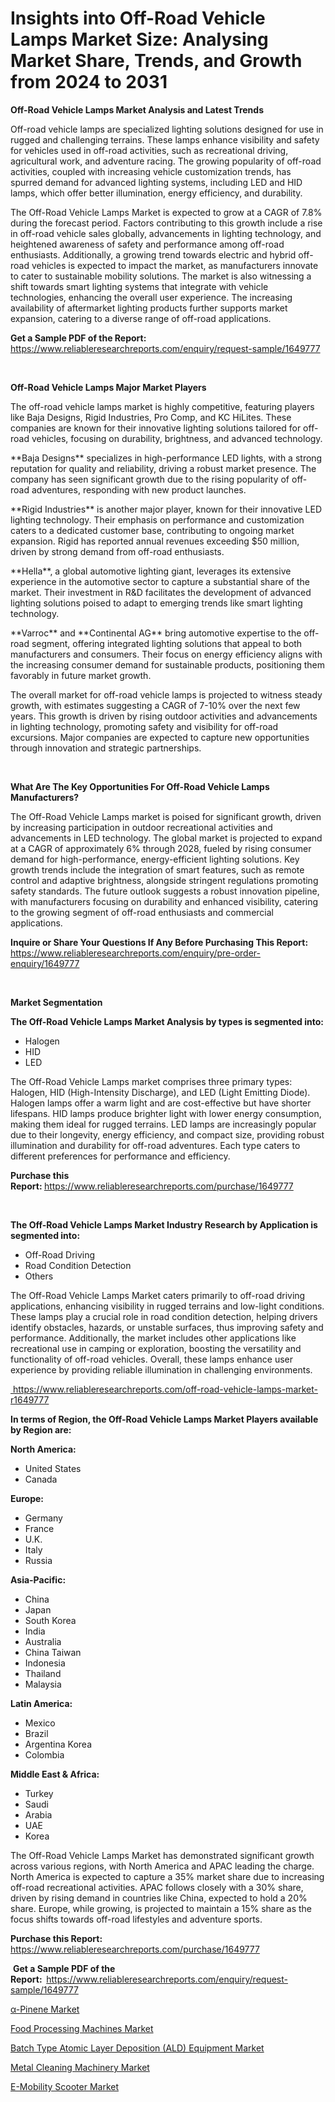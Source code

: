 <p><h1>Insights into Off-Road Vehicle Lamps Market Size: Analysing Market Share, Trends, and Growth from 2024 to 2031</h1></p><p><strong>Off-Road Vehicle Lamps Market Analysis and Latest Trends</strong></p>
<p><p>Off-road vehicle lamps are specialized lighting solutions designed for use in rugged and challenging terrains. These lamps enhance visibility and safety for vehicles used in off-road activities, such as recreational driving, agricultural work, and adventure racing. The growing popularity of off-road activities, coupled with increasing vehicle customization trends, has spurred demand for advanced lighting systems, including LED and HID lamps, which offer better illumination, energy efficiency, and durability.</p><p>The Off-Road Vehicle Lamps Market is expected to grow at a CAGR of 7.8% during the forecast period. Factors contributing to this growth include a rise in off-road vehicle sales globally, advancements in lighting technology, and heightened awareness of safety and performance among off-road enthusiasts. Additionally, a growing trend towards electric and hybrid off-road vehicles is expected to impact the market, as manufacturers innovate to cater to sustainable mobility solutions. The market is also witnessing a shift towards smart lighting systems that integrate with vehicle technologies, enhancing the overall user experience. The increasing availability of aftermarket lighting products further supports market expansion, catering to a diverse range of off-road applications.</p></p>
<p><strong>Get a Sample PDF of the Report:&nbsp;</strong> <a href="https://www.reliableresearchreports.com/enquiry/request-sample/1649777?utm_campaign=1730&utm_medium=2&utm_source=Github&utm_content=ia&utm_term=15102024&utm_id=off-road-vehicle-lamps">https://www.reliableresearchreports.com/enquiry/request-sample/1649777</a></p>
<p>&nbsp;</p>
<p><strong>Off-Road Vehicle Lamps Major Market Players</strong></p>
<p><p>The off-road vehicle lamps market is highly competitive, featuring players like Baja Designs, Rigid Industries, Pro Comp, and KC HiLites. These companies are known for their innovative lighting solutions tailored for off-road vehicles, focusing on durability, brightness, and advanced technology.</p><p>**Baja Designs** specializes in high-performance LED lights, with a strong reputation for quality and reliability, driving a robust market presence. The company has seen significant growth due to the rising popularity of off-road adventures, responding with new product launches.</p><p>**Rigid Industries** is another major player, known for their innovative LED lighting technology. Their emphasis on performance and customization caters to a dedicated customer base, contributing to ongoing market expansion. Rigid has reported annual revenues exceeding $50 million, driven by strong demand from off-road enthusiasts.</p><p>**Hella**, a global automotive lighting giant, leverages its extensive experience in the automotive sector to capture a substantial share of the market. Their investment in R&D facilitates the development of advanced lighting solutions poised to adapt to emerging trends like smart lighting technology.</p><p>**Varroc** and **Continental AG** bring automotive expertise to the off-road segment, offering integrated lighting solutions that appeal to both manufacturers and consumers. Their focus on energy efficiency aligns with the increasing consumer demand for sustainable products, positioning them favorably in future market growth.</p><p>The overall market for off-road vehicle lamps is projected to witness steady growth, with estimates suggesting a CAGR of 7-10% over the next few years. This growth is driven by rising outdoor activities and advancements in lighting technology, promoting safety and visibility for off-road excursions. Major companies are expected to capture new opportunities through innovation and strategic partnerships.</p></p>
<p>&nbsp;</p>
<p><strong>What Are The Key Opportunities For Off-Road Vehicle Lamps Manufacturers?</strong></p>
<p><p>The Off-Road Vehicle Lamps market is poised for significant growth, driven by increasing participation in outdoor recreational activities and advancements in LED technology. The global market is projected to expand at a CAGR of approximately 6% through 2028, fueled by rising consumer demand for high-performance, energy-efficient lighting solutions. Key growth trends include the integration of smart features, such as remote control and adaptive brightness, alongside stringent regulations promoting safety standards. The future outlook suggests a robust innovation pipeline, with manufacturers focusing on durability and enhanced visibility, catering to the growing segment of off-road enthusiasts and commercial applications.</p></p>
<p><strong>Inquire or Share Your Questions If Any Before Purchasing This Report:</strong> <a href="https://www.reliableresearchreports.com/enquiry/pre-order-enquiry/1649777?utm_campaign=1730&utm_medium=2&utm_source=Github&utm_content=ia&utm_term=15102024&utm_id=off-road-vehicle-lamps">https://www.reliableresearchreports.com/enquiry/pre-order-enquiry/1649777</a></p>
<p>&nbsp;</p>
<p><strong>Market Segmentation</strong></p>
<p><strong>The Off-Road Vehicle Lamps Market Analysis by types is segmented into:</strong></p>
<p><ul><li>Halogen</li><li>HID</li><li>LED</li></ul></p>
<p><p>The Off-Road Vehicle Lamps market comprises three primary types: Halogen, HID (High-Intensity Discharge), and LED (Light Emitting Diode). Halogen lamps offer a warm light and are cost-effective but have shorter lifespans. HID lamps produce brighter light with lower energy consumption, making them ideal for rugged terrains. LED lamps are increasingly popular due to their longevity, energy efficiency, and compact size, providing robust illumination and durability for off-road adventures. Each type caters to different preferences for performance and efficiency.</p></p>
<p><strong>Purchase this Report:&nbsp;</strong><a href="https://www.reliableresearchreports.com/purchase/1649777?utm_campaign=1730&utm_medium=2&utm_source=Github&utm_content=ia&utm_term=15102024&utm_id=off-road-vehicle-lamps">https://www.reliableresearchreports.com/purchase/1649777</a></p>
<p>&nbsp;</p>
<p><strong>The Off-Road Vehicle Lamps Market Industry Research by Application is segmented into:</strong></p>
<p><ul><li>Off-Road Driving</li><li>Road Condition Detection</li><li>Others</li></ul></p>
<p><p>The Off-Road Vehicle Lamps Market caters primarily to off-road driving applications, enhancing visibility in rugged terrains and low-light conditions. These lamps play a crucial role in road condition detection, helping drivers identify obstacles, hazards, or unstable surfaces, thus improving safety and performance. Additionally, the market includes other applications like recreational use in camping or exploration, boosting the versatility and functionality of off-road vehicles. Overall, these lamps enhance user experience by providing reliable illumination in challenging environments.</p></p>
<p><a href="https://www.reliableresearchreports.com/off-road-vehicle-lamps-market-r1649777?utm_campaign=1730&utm_medium=2&utm_source=Github&utm_content=ia&utm_term=15102024&utm_id=off-road-vehicle-lamps">&nbsp;https://www.reliableresearchreports.com/off-road-vehicle-lamps-market-r1649777</a></p>
<p><strong>In terms of Region, the Off-Road Vehicle Lamps Market Players available by Region are:</strong></p>
<p>
    <p> <strong> North America: </strong>
        <ul>
            <li>United States</li>
            <li>Canada</li>
        </ul>
        </p> 
    <p> <strong> Europe: </strong>
        <ul>
            <li>Germany</li>
            <li>France</li>
            <li>U.K.</li>
            <li>Italy</li>
            <li>Russia</li>
        </ul>
        </p> 
    <p> <strong> Asia-Pacific: </strong>
        <ul>
            <li>China</li>
            <li>Japan</li>
            <li>South Korea</li>
            <li>India</li>
            <li>Australia</li>
            <li>China Taiwan</li>
            <li>Indonesia</li>
            <li>Thailand</li>
            <li>Malaysia</li>
        </ul>
        </p> 
    <p> <strong> Latin America: </strong>
        <ul>
            <li>Mexico</li>
            <li>Brazil</li>
            <li>Argentina Korea</li>
            <li>Colombia</li>
        </ul>
        </p> 
    <p> <strong> Middle East & Africa: </strong>
        <ul>
            <li>Turkey</li>
            <li>Saudi</li>
            <li>Arabia</li>
            <li>UAE</li>
            <li>Korea</li>
        </ul>
    </p>
    </p>
<p><p>The Off-Road Vehicle Lamps Market has demonstrated significant growth across various regions, with North America and APAC leading the charge. North America is expected to capture a 35% market share due to increasing off-road recreational activities. APAC follows closely with a 30% share, driven by rising demand in countries like China, expected to hold a 20% share. Europe, while growing, is projected to maintain a 15% share as the focus shifts towards off-road lifestyles and adventure sports.</p></p>
<p><strong>Purchase this Report: </strong><a href="https://www.reliableresearchreports.com/purchase/1649777?utm_campaign=1730&utm_medium=2&utm_source=Github&utm_content=ia&utm_term=15102024&utm_id=off-road-vehicle-lamps">https://www.reliableresearchreports.com/purchase/1649777</a></p>
<p>&nbsp;<strong>Get a Sample PDF of the Report:&nbsp;&nbsp;</strong><a href="https://www.reliableresearchreports.com/enquiry/request-sample/1649777?utm_campaign=1730&utm_medium=2&utm_source=Github&utm_content=ia&utm_term=15102024&utm_id=off-road-vehicle-lamps">https://www.reliableresearchreports.com/enquiry/request-sample/1649777</a></p>
<p><strong></strong></p>
<p><p><a href="https://www.linkedin.com/pulse/global-%CE%B1-pinene-market-exploring-share-trends-future-growth-8nlsf?trk=public_post_embed_feed-article-content&utm_campaign=1730&utm_medium=2&utm_source=Github&utm_content=ia&utm_term=15102024&utm_id=off-road-vehicle-lamps">α-Pinene Market</a></p><p><a href="https://www.linkedin.com/pulse/food-processing-machines-market-global-insights-sales-trends-ozj7f?trk=public_post_embed_feed-article-content&utm_campaign=1730&utm_medium=2&utm_source=Github&utm_content=ia&utm_term=15102024&utm_id=off-road-vehicle-lamps">Food Processing Machines Market</a></p><p><a href="https://github.com/AshrafKhan865/Market-Research-Report-List-1/blob/main/batch-type-atomic-layer-deposition-ald-equipment-market.md?utm_campaign=1730&utm_medium=2&utm_source=Github&utm_content=ia&utm_term=15102024&utm_id=off-road-vehicle-lamps">Batch Type Atomic Layer Deposition (ALD) Equipment Market</a></p><p><a href="https://www.linkedin.com/pulse/global-metal-cleaning-machinery-market-focus-product-type-ain4f?trk=public_post_embed_feed-article-content&utm_campaign=1730&utm_medium=2&utm_source=Github&utm_content=ia&utm_term=15102024&utm_id=off-road-vehicle-lamps">Metal Cleaning Machinery Market</a></p><p><a href="https://www.linkedin.com/pulse/in-depth-e-mobility-scooter-market-review-size-share-wvk3e?utm_campaign=1730&utm_medium=2&utm_source=Github&utm_content=ia&utm_term=15102024&utm_id=off-road-vehicle-lamps">E-Mobility Scooter Market</a></p></p>
